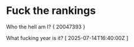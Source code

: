 # Fuck the rankings

Who the hell am I?
{ 20047393 }

What fucking year is it?
[ 2025-07-14T16:40:00Z ]
